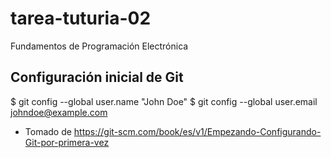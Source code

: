 # tarea-tuturia-02
Fundamentos de Programación Electrónica

## Configuración inicial de Git

$ git config --global user.name "John Doe"
$ git config --global user.email johndoe@example.com

* Tomado de https://git-scm.com/book/es/v1/Empezando-Configurando-Git-por-primera-vez
